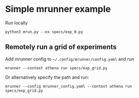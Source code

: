 # Simple mrunner example

Run locally
```
python3 mrun.py --ex specs/exp_0.py
```

## Remotely run a grid of experiments

Add mrunner config to `~/.config/mrunner/config.yaml` and run
```
mrunner --context athena run specs/exp_grid.py
```

Or alternatively specify the path and run:

```
mrunner --config mrunner_config.yaml --context athena run specs/exp_grid.py
```
